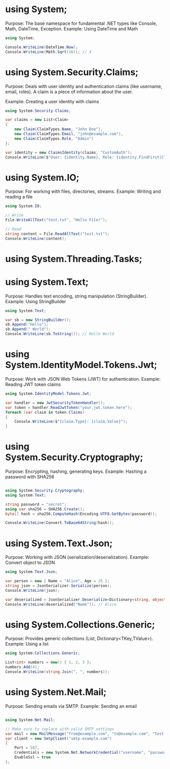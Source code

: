 # using System;

Purpose: The base namespace for fundamental .NET types like Console, Math, DateTime, Exception.
Example: Using DateTime and Math

```csharp
using System;

Console.WriteLine(DateTime.Now);
Console.WriteLine(Math.Sqrt(16)); // 4
```

# using System.Security.Claims;

Purpose: Deals with user identity and authentication claims (like username, email, roles).
A claim is a piece of information about the user.

Example: Creating a user identity with claims

```csharp
using System.Security.Claims;

var claims = new List<Claim>
{
    new Claim(ClaimTypes.Name, "John Doe"),
    new Claim(ClaimTypes.Email, "john@example.com"),
    new Claim(ClaimTypes.Role, "Admin")
};

var identity = new ClaimsIdentity(claims, "CustomAuth");
Console.WriteLine($"User: {identity.Name}, Role: {identity.FindFirst(ClaimTypes.Role)?.Value}");
```
# using System.IO;

Purpose: For working with files, directories, streams.
Example: Writing and reading a file

```csharp
using System.IO;

// Write
File.WriteAllText("test.txt", "Hello File!");

// Read
string content = File.ReadAllText("test.txt");
Console.WriteLine(content);
```
# using System.Threading.Tasks;
# using System.Text;

Purpose: Handles text encoding, string manipulation (StringBuilder).
Example: Using StringBuilder

``` csharp
using System.Text;

var sb = new StringBuilder();
sb.Append("Hello");
sb.Append(" World");
Console.WriteLine(sb.ToString()); // Hello World
```
# using System.IdentityModel.Tokens.Jwt;

Purpose: Work with JSON Web Tokens (JWT) for authentication.
Example: Reading JWT token claims

```csharp
using System.IdentityModel.Tokens.Jwt;

var handler = new JwtSecurityTokenHandler();
var token = handler.ReadJwtToken("your.jwt.token.here");
foreach (var claim in token.Claims)
{
    Console.WriteLine($"{claim.Type}: {claim.Value}");
}
```
# using System.Security.Cryptography;

Purpose: Encrypting, hashing, generating keys.
Example: Hashing a password with SHA256

```csharp

using System.Security.Cryptography;
using System.Text;

string password = "secret";
using var sha256 = SHA256.Create();
byte[] hash = sha256.ComputeHash(Encoding.UTF8.GetBytes(password));

Console.WriteLine(Convert.ToBase64String(hash));
```
# using System.Text.Json;

Purpose: Working with JSON (serialization/deserialization).
Example: Convert object to JSON

``` csharp
using System.Text.Json;

var person = new { Name = "Alice", Age = 25 };
string json = JsonSerializer.Serialize(person);
Console.WriteLine(json);

var deserialized = JsonSerializer.Deserialize<Dictionary<string, object>>(json);
Console.WriteLine(deserialized["Name"]); // Alice
```
# using System.Collections.Generic;

Purpose: Provides generic collections (List<T>, Dictionary<TKey,TValue>).
Example: Using a list

```csharp
using System.Collections.Generic;

List<int> numbers = new() { 1, 2, 3 };
numbers.Add(4);
Console.WriteLine(string.Join(", ", numbers));
```
# using System.Net.Mail;

Purpose: Sending emails via SMTP.
Example: Sending an email

``` csharp

using System.Net.Mail;

// Make sure to replace with valid SMTP settings
var mail = new MailMessage("from@example.com", "to@example.com", "Test Subject", "Hello Email!");
var client = new SmtpClient("smtp.example.com")
{
    Port = 587,
    Credentials = new System.Net.NetworkCredential("username", "password"),
    EnableSsl = true
};
```
